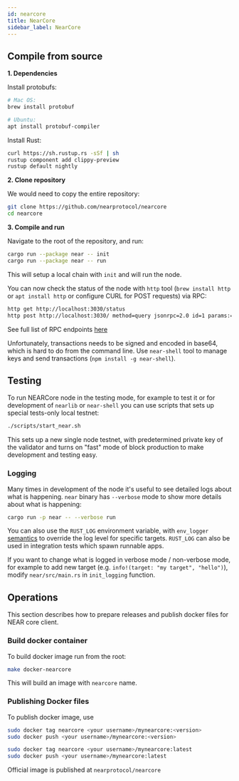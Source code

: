 ```yaml
---
id: nearcore
title: NearCore
sidebar_label: NearCore
---
```

## Compile from source

**1. Dependencies**

Install protobufs:

```bash
# Mac OS:
brew install protobuf

# Ubuntu:
apt install protobuf-compiler
```

Install Rust:

```bash
curl https://sh.rustup.rs -sSf | sh
rustup component add clippy-preview
rustup default nightly
```

**2. Clone repository**

We would need to copy the entire repository:

```bash
git clone https://github.com/nearprotocol/nearcore
cd nearcore
```

**3. Compile and run**

Navigate to the root of the repository, and run:

```bash
cargo run --package near -- init
cargo run --package near -- run
```

This will setup a local chain with `init` and will run the node.

You can now check the status of the node with `http` tool \(`brew install http` or `apt install http` or configure CURL for POST requests\) via RPC:

```bash
http get http://localhost:3030/status
http post http://localhost:3030/ method=query jsonrpc=2.0 id=1 params:='["account/test.near", ""]'
```

See full list of RPC endpoints [here](interaction/rpc.md)

Unfortunately, transactions needs to be signed and encoded in base64, which is hard to do from the command line. Use `near-shell` tool to manage keys and send transactions \(`npm install -g near-shell`\).

## Testing

To run NEARCore node in the testing mode, for example to test it or for development of `nearlib` or `near-shell` you can use scripts that sets up special tests-only local testnet:

```bash
./scripts/start_near.sh
```

This sets up a new single node testnet, with predetermined private key of the validator and turns on "fast" mode of block production to make development and testing easy.

### Logging

Many times in development of the node it's useful to see detailed logs about what is happening. `near` binary has `--verbose` mode to show more details about what is happening:

```bash
cargo run -p near -- --verbose run
```

You can also use the `RUST_LOG` environment variable, with `env_logger` [semantics](https://docs.rs/env_logger/0.6.0/env_logger/#enabling-logging) to override the log level for specific targets. `RUST_LOG` can also be used in integration tests which spawn runnable apps.

If you want to change what is logged in verbose mode / non-verbose mode, for example to add new target \(e.g. `info!(target: "my target", "hello")`\), modify `near/src/main.rs` in `init_logging` function.

## Operations

This section describes how to prepare releases and publish docker files for NEAR core client.

### Build docker container

To build docker image run from the root:

```bash
make docker-nearcore
```

This will build an image with `nearcore` name.

### Publishing Docker files

To publish docker image, use

```bash
sudo docker tag nearcore <your username>/mynearcore:<version>
sudo docker push <your username>/mynearcore:<version>

sudo docker tag nearcore <your username>/mynearcore:latest
sudo docker push <your username>/mynearcore:latest
```

Official image is published at `nearprotocol/nearcore`